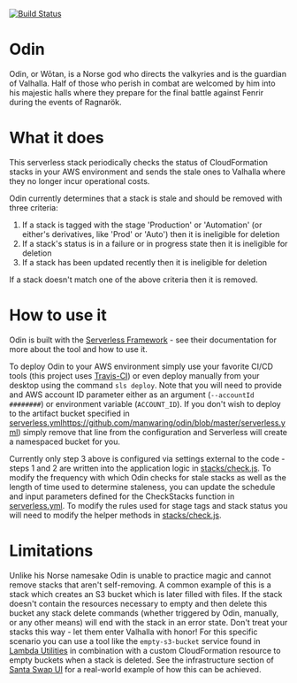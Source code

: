 [![Build Status][travis-badge]][travis-badge-url]
# Odin

Odin, or Wōtan, is a Norse god who directs the valkyries and is the guardian of Valhalla.  Half of those who perish in combat are welcomed by him into his majestic halls where they prepare for the final battle against Fenrir during the events of Ragnarök.

# What it does
This serverless stack periodically checks the status of CloudFormation stacks in your AWS environment and sends the stale ones to Valhalla where they no longer incur operational costs. 

Odin currently determines that a stack is stale and should be removed with three criteria:
1. If a stack is tagged with the stage 'Production' or 'Automation' (or either's derivatives, like 'Prod' or 'Auto') then it is ineligible for deletion
1. If a stack's status is in a failure or in progress state then it is ineligible for deletion
1. If a stack has been updated recently then it is ineligible for deletion

If a stack doesn't match one of the above criteria then it is removed.

# How to use it
Odin is built with the [Serverless Framework](https://serverless.com/) - see their documentation for more about the tool and how to use it.

To deploy Odin to your AWS environment simply use your favorite CI/CD tools (this project uses [Travis-CI](https://travis-ci.org/manwaring/odin)) or even deploy manually from your desktop using the command `sls deploy`.  Note that you will need to provide and AWS account ID parameter either as an argument (`--accountId ########`) or environment variable (`ACCOUNT_ID`).  If you don't wish to deploy to the artifact bucket specified in [serverless.yml]()https://github.com/manwaring/odin/blob/master/serverless.yml) simply remove that line from the configuration and Serverless will create a namespaced bucket for you.

Currently only step 3 above is configured via settings external to the code - steps 1 and 2 are written into the application logic in [stacks/check.js](https://github.com/manwaring/odin/blob/master/stacks/check.js).  To modify the frequency with which Odin checks for stale stacks as well as the length of time used to determine staleness, you can update the schedule and input parameters defined for the CheckStacks function in [serverless.yml](https://github.com/manwaring/odin/blob/master/serverless.yml).  To modify the rules used for stage tags and stack status you will need to modify the helper methods in [stacks/check.js](https://github.com/manwaring/odin/blob/master/stacks/check.js).

# Limitations
Unlike his Norse namesake Odin is unable to practice magic and cannot remove stacks that aren't self-removing.  A common example of this is a stack which creates an S3 bucket which is later filled with files.  If the stack doesn't contain the resources necessary to empty and then delete this bucket any stack delete commands (whether triggered by Odin, manually, or any other means) will end with the stack in an error state.  Don't treat your stacks this way - let them enter Valhalla with honor!  For this specific scenario you can use a tool like the `empty-s3-bucket` service found in [Lambda Utilities](https://github.org/manwaring/lambda-utilities) in combination with a custom CloudFormation resource to empty buckets when a stack is deleted.  See the infrastructure section of [Santa Swap UI](https://github.org/santaswap/ui) for a real-world example of how this can be achieved.

[travis-badge]: https://travis-ci.org/manwaring/odin.svg?branch=master		
[travis-badge-url]: https://travis-ci.org/manwaring/odin	